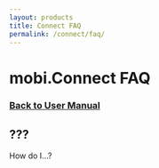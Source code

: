 ```yaml
---
layout: products
title: Connect FAQ
permalink: /connect/faq/
---
```


# mobi.Connect FAQ

### [Back to User Manual](/connect/)

## ???

How do I...?